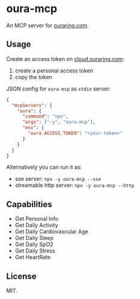 # oura-mcp

An MCP server for [ouraring.com](https://ouraring.com/).

## Usage

Create an access token on [cloud.ouraring.com](https://cloud.ouraring.com/personal-access-tokens):

1. create a personal access token
2. copy the token

JSON config for `oura-mcp` as `stdio` server:

```json
{
  "mcpServers": {
    "oura": {
      "command": "npx",
      "args": ["-y", "oura-mcp"],
      "env": {
        "oura_ACCESS_TOKEN": "<your-token>"
      }
    }
  }
}
```

Alternatively you can run it as:

- sse server: `npx -y oura-mcp --sse`
- streamable http server: `npx -y oura-mcp --http`

## Capabilities

- Get Personal Info
- Get Daily Activity
- Get Daily Cardiovascular Age
- Get Daily Sleep
- Get Daily SpO2
- Get Daily Stress
- Get HeartRate


## License

MIT.
